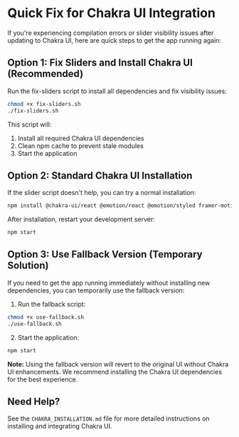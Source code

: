 # Quick Fix for Chakra UI Integration

If you're experiencing compilation errors or slider visibility issues after updating to Chakra UI, here are quick steps to get the app running again:

## Option 1: Fix Sliders and Install Chakra UI (Recommended)

Run the fix-sliders script to install all dependencies and fix visibility issues:

```bash
chmod +x fix-sliders.sh
./fix-sliders.sh
```

This script will:
1. Install all required Chakra UI dependencies
2. Clean npm cache to prevent stale modules
3. Start the application

## Option 2: Standard Chakra UI Installation

If the slider script doesn't help, you can try a normal installation:

```bash
npm install @chakra-ui/react @emotion/react @emotion/styled framer-motion
```

After installation, restart your development server:

```bash
npm start
```

## Option 3: Use Fallback Version (Temporary Solution)

If you need to get the app running immediately without installing new dependencies, you can temporarily use the fallback version:

1. Run the fallback script:

```bash
chmod +x use-fallback.sh
./use-fallback.sh
```

2. Start the application:

```bash
npm start
```

**Note:** Using the fallback version will revert to the original UI without Chakra UI enhancements. We recommend installing the Chakra UI dependencies for the best experience.

## Need Help?

See the `CHAKRA_INSTALLATION.md` file for more detailed instructions on installing and integrating Chakra UI.
